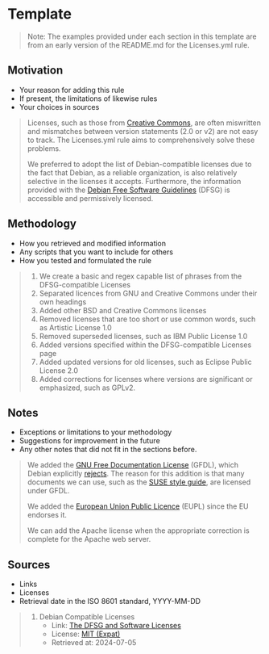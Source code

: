 # Template

> Note: The examples provided under each section in this template are from an early version of the README.md for the Licenses.yml rule.

## Motivation

- Your reason for adding this rule
- If present, the limitations of likewise rules
- Your choices in sources

>Licenses, such as those from [Creative Commons](https://creativecommons.org/licenses/), are often miswritten and mismatches between version statements (2.0 or v2) are not easy to track.
>The Licenses.yml rule aims to comprehensively solve these problems.
>
>We preferred to adopt the list of Debian-compatible licenses due to the fact that Debian, as a reliable organization, is also relatively selective in the licenses it accepts.
>Furthermore, the information provided with the [Debian Free Software Guidelines](https://wiki.debian.org/DebianFreeSoftwareGuidelines) (DFSG) is accessible and permissively licensed.

## Methodology

- How you retrieved and modified information
- Any scripts that you want to include for others
- How you tested and formulated the rule

>1. We create a basic and regex capable list of phrases from the DFSG-compatible Licenses
>2. Separated licences from GNU and Creative Commons under their own headings
>3. Added other BSD and Creative Commons licenses
>4. Removed licenses that are too short or use common words, such as Artistic License 1.0
>5. Removed superseded licenses, such as IBM Public License 1.0
>6. Added versions specified within the DFSG-compatible Licenses page
>7. Added updated versions for old licenses, such as Eclipse Public License 2.0
>8. Added corrections for licenses where versions are significant or emphasized, such as GPLv2.

## Notes

- Exceptions or limitations to your methodology
- Suggestions for improvement in the future
- Any other notes that did not fit in the sections before.

>We added the [GNU Free Documentation License](https://www.gnu.org/licenses/fdl-1.3.html) (GFDL), which Debian explicitly [rejects](https://people.debian.org/~srivasta/Position_Statement.xhtml).
>The reason for this addition is that many documents we can use, such as the [SUSE style guide](https://documentation.suse.com/style/current/single-html/docu_styleguide/), are licensed under GFDL.
>
>We added the [European Union Public Licence](https://commission.europa.eu/content/european-union-public-licence_en) (EUPL) since the EU endorses it.
>
>We can add the Apache license when the appropriate correction is complete for the Apache web server.

## Sources

- Links
- Licenses
- Retrieval date in the ISO 8601 standard, YYYY-MM-DD

>1. Debian Compatible Licenses
>    - Link: [The DFSG and Software Licenses](https://wiki.debian.org/DFSGLicenses)
>    - License: [MIT (Expat)](https://salsa.debian.org/webmaster-team/webwml/-/blob/master/english/legal/licenses/mit.wml?ref_type=heads)
>    - Retrieved at: 2024-07-05

